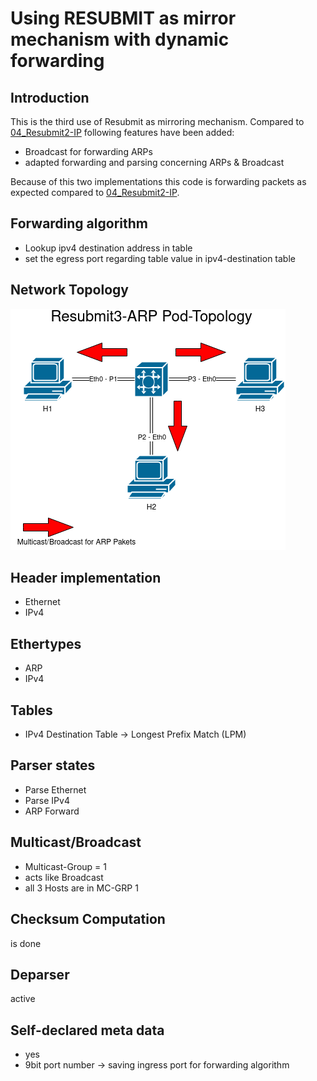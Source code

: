 # Using RESUBMIT as mirror mechanism with dynamic forwarding

## Introduction

This is the third use of Resubmit as mirroring mechanism. Compared to [04_Resubmit2-IP](https://github.com/Selltowitz/p4/tree/main/VM_Exercices/04_Resubmit2_IP) following features have been added:
- Broadcast for forwarding ARPs
- adapted forwarding and parsing concerning ARPs & Broadcast

Because of this two implementations this code is forwarding packets as expected compared to [04_Resubmit2-IP](https://github.com/Selltowitz/p4/tree/main/VM_Exercices/04_Resubmit2_IP).


## Forwarding algorithm
- Lookup ipv4 destination address in table
- set the egress port regarding table value in ipv4-destination table 
		


## Network Topology
![alt text](https://github.com/Selltowitz/p4/blob/main/Topo-Drawings/Resubmit3-ARP.png?raw=true)

## Header implementation
- Ethernet
- IPv4

## Ethertypes
- ARP
- IPv4

## Tables
- IPv4 Destination Table -> Longest Prefix Match (LPM)

## Parser states
- Parse Ethernet
- Parse IPv4
- ARP Forward

## Multicast/Broadcast
- Multicast-Group = 1
- acts like Broadcast
- all 3 Hosts are in MC-GRP 1

## Checksum Computation
is done

## Deparser
active

## Self-declared meta data
- yes
- 9bit port number -> saving ingress port for forwarding algorithm